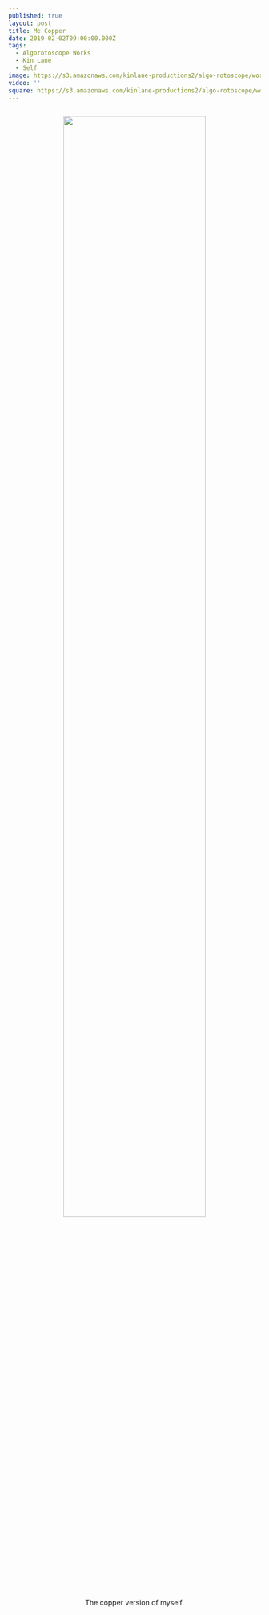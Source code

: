 ```yaml
---
published: true
layout: post
title: Me Copper
date: 2019-02-02T09:00:00.000Z
tags:
  - Algorotoscope Works
  - Kin Lane
  - Self
image: https://s3.amazonaws.com/kinlane-productions2/algo-rotoscope/working/kin-lane-copper-circuits.jpg
video: ''
square: https://s3.amazonaws.com/kinlane-productions2/algo-rotoscope/working/kin-lane-copper-circuits-square.jpg
---
```

<p align="center"><img src="{{ page.image }}" width="75%" style="padding: 15px;" /></p>
<center>The copper version of myself.</center>
